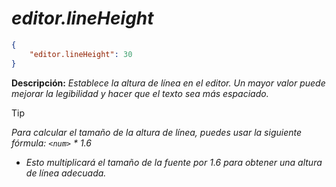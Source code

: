 <!-- Autor: Daniel Benjamin Perez Morales -->
<!-- GitHub: https://github.com/DanielBenjaminPerezMoralesDev13 -->
<!-- Gitlab: https://gitlab.com/DanielBenjaminPerezMoralesDev13 -->
<!-- Correo electrónico: danielperezdev@proton.me -->

# ***editor.lineHeight***

```json
{
    "editor.lineHeight": 30
}
```

**Descripción:** *Establece la altura de línea en el editor. Un mayor valor puede mejorar la legibilidad y hacer que el texto sea más espaciado.*

> [!TIP]
> *Para calcular el tamaño de la altura de línea, puedes usar la siguiente fórmula:  `<num>` * 1.6*

- *Esto multiplicará el tamaño de la fuente por 1.6 para obtener una altura de línea adecuada.*
